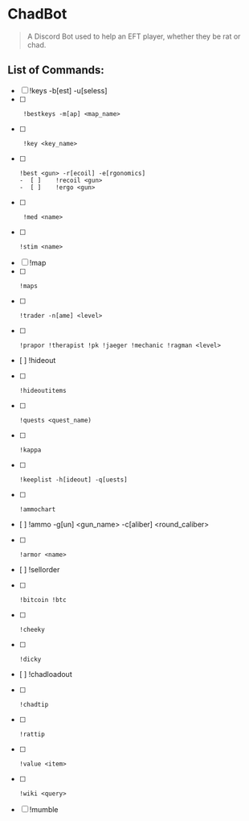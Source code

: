 # ChadBot
> A Discord Bot used to help an EFT player, whether they be rat or chad.
 
## List of Commands:
- [ ]    !keys <map> -b[est] -u[seless]
-  [ ]      !bestkeys -m[ap] <map_name>
-  [ ]      !key <key_name> 
-   [ ]     !best <gun> -r[ecoil] -e[rgonomics]
      -  [ ]    !recoil <gun>
      -  [ ]    !ergo <gun>
-  [ ]      !med <name>
-   [ ]     !stim <name>
-   [ ]    !map <name>
-   [ ]     !maps
-   [ ]     !trader -n[ame] <level> 
-   [ ]     !prapor !therapist !pk !jaeger !mechanic !ragman <level> 
-    [ ]    !hideout <station>
-   [ ]     !hideoutitems
-   [ ]     !quests <quest_name)
-   [ ]     !kappa
-   [ ]     !keeplist -h[ideout] -q[uests]
-   [ ]     !ammochart
-    [ ]    !ammo -g[un] <gun_name> -c[aliber] <round_caliber>
-   [ ]     !armor <name>
-    [ ]    !sellorder
-   [ ]     !bitcoin !btc 
        
-   [ ]     !cheeky 
-   [ ]     !dicky
-    [ ]    !chadloadout
-   [ ]     !chadtip
-   [ ]     !rattip
-   [ ]     !value <item>
-   [ ]     !wiki <query>
 - [ ] !mumble
